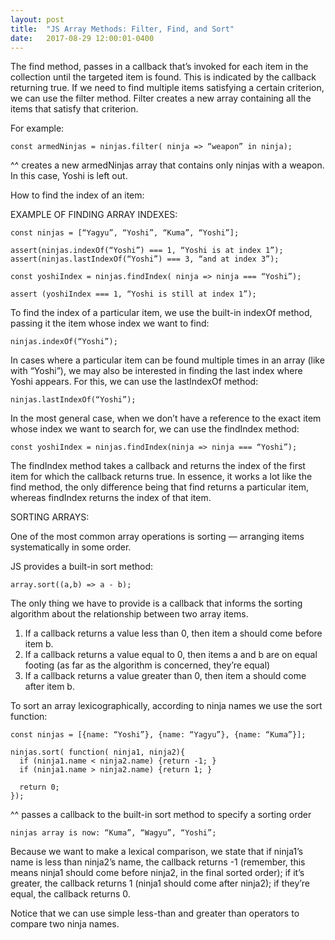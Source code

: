 ```yaml
---
layout: post
title:  "JS Array Methods: Filter, Find, and Sort"
date:   2017-08-29 12:00:01-0400
---
```

The find method, passes in a callback that’s invoked for each item in the collection until the targeted item is found. This is indicated by the callback returning true. If we need to find multiple items satisfying a certain criterion, we can use the filter method. Filter creates a new array containing all the items that satisfy that criterion.

For example: 

    const armedNinjas = ninjas.filter( ninja => “weapon” in ninja);

^^ creates a new armedNinjas array that contains only ninjas with a weapon. In this case, Yoshi is left out.

How to find the index of an item:

EXAMPLE OF FINDING ARRAY INDEXES:

    const ninjas = [“Yagyu”, “Yoshi”, “Kuma”, “Yoshi”];

    assert(ninjas.indexOf(“Yoshi”) === 1, “Yoshi is at index 1”);
    assert(ninjas.lastIndexOf(“Yoshi”) === 3, “and at index 3”);

    const yoshiIndex = ninjas.findIndex( ninja => ninja === “Yoshi”);

    assert (yoshiIndex === 1, “Yoshi is still at index 1”);

To find the index of a particular item, we use the built-in indexOf method, passing it the item whose index we want to find:

    ninjas.indexOf(“Yoshi”);

In cases where a particular item can be found multiple times in an array (like with “Yoshi”), we may also be interested in finding the last index where Yoshi appears. For this, we can use the lastIndexOf method:

    ninjas.lastIndexOf(“Yoshi”);

In the most general case, when we don’t have a reference to the exact item whose index we want to search for, we can use the findIndex method:

    const yoshiIndex = ninjas.findIndex(ninja => ninja === “Yoshi”);

The findIndex method takes a callback and returns the index of the first item for which the callback returns true. In essence, it works a lot like the find method, the only difference being that find returns a particular item, whereas findIndex returns the index of that item.

SORTING ARRAYS:

One of the most common array operations is sorting — arranging items systematically in some order.

JS provides a built-in sort method:

    array.sort((a,b) => a - b);

The only thing we have to provide is a callback that informs the sorting algorithm about the relationship between two array items.

1. If a callback returns a value less than 0, then item a should come before item b.
2. If a callback returns a value equal to 0, then items a and b are on equal footing (as far as the algorithm is concerned, they’re equal)
3. If a callback returns a value greater than 0, then item a should come after item b.

To sort an array lexicographically, according to ninja names we use the sort function:

    const ninjas = [{name: “Yoshi”}, {name: “Yagyu”}, {name: “Kuma”}];

    ninjas.sort( function( ninja1, ninja2){
      if (ninja1.name < ninja2.name) {return -1; }
      if (ninja1.name > ninja2.name) {return 1; }

      return 0;
    });

^^ passes a callback to the built-in sort method to specify a sorting order

    ninjas array is now: “Kuma”, “Wagyu”, “Yoshi”;

Because we want to make a lexical comparison, we state that if ninja1’s name is less than ninja2’s name, the callback returns -1 (remember, this means ninja1 should come before ninja2, in the final sorted order); if it’s greater, the callback returns 1 (ninja1 should come after ninja2); if they’re equal, the callback returns 0. 

Notice that we can use simple less-than and greater than operators to compare two ninja names.

